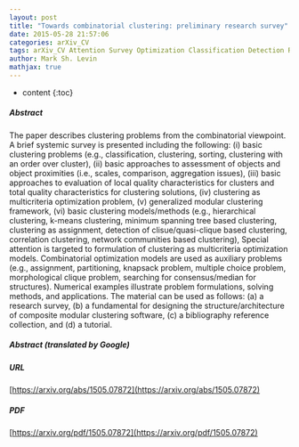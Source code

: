 ```yaml
---
layout: post
title: "Towards combinatorial clustering: preliminary research survey"
date: 2015-05-28 21:57:06
categories: arXiv_CV
tags: arXiv_CV Attention Survey Optimization Classification Detection Relation
author: Mark Sh. Levin
mathjax: true
---
```


* content
{:toc}

##### Abstract
The paper describes clustering problems from the combinatorial viewpoint. A brief systemic survey is presented including the following: (i) basic clustering problems (e.g., classification, clustering, sorting, clustering with an order over cluster), (ii) basic approaches to assessment of objects and object proximities (i.e., scales, comparison, aggregation issues), (iii) basic approaches to evaluation of local quality characteristics for clusters and total quality characteristics for clustering solutions, (iv) clustering as multicriteria optimization problem, (v) generalized modular clustering framework, (vi) basic clustering models/methods (e.g., hierarchical clustering, k-means clustering, minimum spanning tree based clustering, clustering as assignment, detection of clisue/quasi-clique based clustering, correlation clustering, network communities based clustering), Special attention is targeted to formulation of clustering as multicriteria optimization models. Combinatorial optimization models are used as auxiliary problems (e.g., assignment, partitioning, knapsack problem, multiple choice problem, morphological clique problem, searching for consensus/median for structures). Numerical examples illustrate problem formulations, solving methods, and applications. The material can be used as follows: (a) a research survey, (b) a fundamental for designing the structure/architecture of composite modular clustering software, (c) a bibliography reference collection, and (d) a tutorial.

##### Abstract (translated by Google)


##### URL
[https://arxiv.org/abs/1505.07872](https://arxiv.org/abs/1505.07872)

##### PDF
[https://arxiv.org/pdf/1505.07872](https://arxiv.org/pdf/1505.07872)

